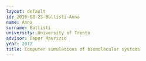 ```yaml
---
layout: default 
id: 2016-08-23-Battisti-Anna
name: Anna
surname: Battisti
university: University of Trento
advisor: Dapor Maurizio
year: 2012
title: Computer simulations of biomolecular systems
---
```

